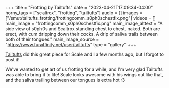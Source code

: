 +++
title = "Frotting by Tailtufts"
date = "2023-04-21T17:09:34-04:00"
horny_tags = ["scaltrox", "frotting", "tailtufts"]
audio = []
images = ["/smut/tailtufts_frotting/frottingcomm_s0ph0schestfix.png"]
videos = []
main_image = "frottingcomm_s0ph0schestfix.png"
main_image_alttext = "A side view of s0ph0s and Scaltrox standing chest to chest, naked.  Both are erect, with cum dripping down their cocks. A drip of saliva trails between both of their tongues."
main_image_source = "https://www.furaffinity.net/user/tailtufts"
type = "gallery"
+++

[Tailtufts](https://www.furaffinity.net/user/tailtufts) did this great piece for Scale and I a few months ago, but I forgot to post it!<!--more-->

We've wanted to get art of us frotting for a while, and I'm very glad Tailtufts was able to bring it to life!  Scale looks awesome with his wings out like that, and the saliva trailing between our tongues is extra hot :3
